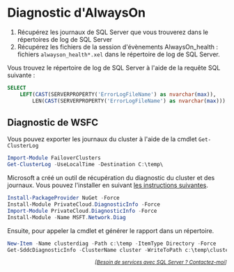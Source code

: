 # Diagnostic d'AlwaysOn

1. Récupérez les journaux de SQL Server que vous trouverez dans le répertoires de log de SQL Server
1. Récupérez les fichiers de la session d'évènements AlwaysOn_health : fichiers `alwayson_health*.xel` dans le répertoire de log de SQL Server.

Vous trouvez le répertoire de log de SQL Server à l'aide de la requête SQL suivante :

```sql
SELECT 
	LEFT(CAST(SERVERPROPERTY('ErrorLogFileName') as nvarchar(max)), 
		LEN(CAST(SERVERPROPERTY('ErrorLogFileName') as nvarchar(max))) - LEN('ERRORLOG'));
``` 

## Diagnostic de WSFC

Vous pouvez exporter les journaux du cluster à l'aide de la cmdlet `Get-ClusterLog`

```powershell
Import-Module FailoverClusters
Get-ClusterLog -UseLocalTime -Destination C:\temp\
```

Microsoft a créé un outil de récupération du diagnostic du cluster et des journaux. Vous pouvez l'installer en suivant [les instructions suivantes](https://docs.microsoft.com/fr-fr/azure-stack/hci/manage/collect-diagnostic-data#installing-get-sddcdiagnosticinfo-with-powershell).

```powershell
Install-PackageProvider NuGet -Force
Install-Module PrivateCloud.DiagnosticInfo -Force
Import-Module PrivateCloud.DiagnosticInfo -Force
Install-Module -Name MSFT.Network.Diag
```
Ensuite, pour appeler la cmdlet et générer le rapport dans un répertoire.

```powershell
New-Item -Name clusterdiag -Path c:\temp -ItemType Directory -Force
Get-SddcDiagnosticInfo -ClusterName cluster -WriteToPath c:\temp\clusterdiag
```

<p align="right">
<i><small>[<a href="https://www.pachadata.com/contact/">Besoin de services avec SQL Server ? Contactez-moi</a>]</small></i>
</p>